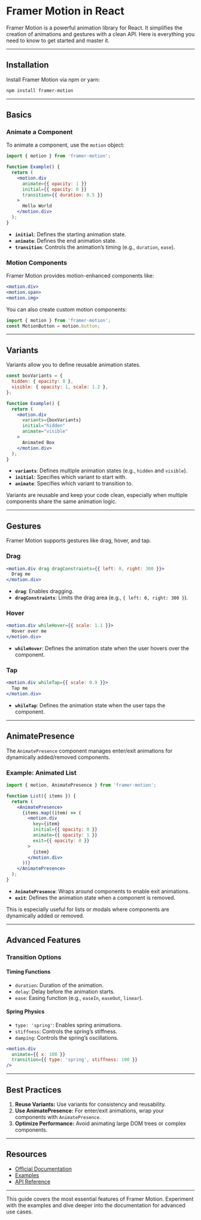 # Framer Motion in React

Framer Motion is a powerful animation library for React. It simplifies the creation of animations and gestures with a clean API. Here is everything you need to know to get started and master it.

---

## Installation

Install Framer Motion via npm or yarn:
```bash
npm install framer-motion
```

---

## Basics

### Animate a Component
To animate a component, use the `motion` object:
```jsx
import { motion } from 'framer-motion';

function Example() {
  return (
    <motion.div
      animate={{ opacity: 1 }}
      initial={{ opacity: 0 }}
      transition={{ duration: 0.5 }}
    >
      Hello World
    </motion.div>
  );
}
```
- **`initial`**: Defines the starting animation state.
- **`animate`**: Defines the end animation state.
- **`transition`**: Controls the animation’s timing (e.g., `duration`, `ease`).

### Motion Components
Framer Motion provides motion-enhanced components like:
```jsx
<motion.div>
<motion.span>
<motion.img>
```
You can also create custom motion components:
```jsx
import { motion } from 'framer-motion';
const MotionButton = motion.button;
```

---

## Variants

Variants allow you to define reusable animation states.
```jsx
const boxVariants = {
  hidden: { opacity: 0 },
  visible: { opacity: 1, scale: 1.2 },
};

function Example() {
  return (
    <motion.div
      variants={boxVariants}
      initial="hidden"
      animate="visible"
    >
      Animated Box
    </motion.div>
  );
}
```
- **`variants`**: Defines multiple animation states (e.g., `hidden` and `visible`).
- **`initial`**: Specifies which variant to start with.
- **`animate`**: Specifies which variant to transition to.

Variants are reusable and keep your code clean, especially when multiple components share the same animation logic.

---

## Gestures

Framer Motion supports gestures like drag, hover, and tap.

### Drag
```jsx
<motion.div drag dragConstraints={{ left: 0, right: 300 }}>
  Drag me
</motion.div>
```
- **`drag`**: Enables dragging.
- **`dragConstraints`**: Limits the drag area (e.g., `{ left: 0, right: 300 }`).

### Hover
```jsx
<motion.div whileHover={{ scale: 1.1 }}>
  Hover over me
</motion.div>
```
- **`whileHover`**: Defines the animation state when the user hovers over the component.

### Tap
```jsx
<motion.div whileTap={{ scale: 0.9 }}>
  Tap me
</motion.div>
```
- **`whileTap`**: Defines the animation state when the user taps the component.

---

## AnimatePresence

The `AnimatePresence` component manages enter/exit animations for dynamically added/removed components.

### Example: Animated List
```jsx
import { motion, AnimatePresence } from 'framer-motion';

function List({ items }) {
  return (
    <AnimatePresence>
      {items.map((item) => (
        <motion.div
          key={item}
          initial={{ opacity: 0 }}
          animate={{ opacity: 1 }}
          exit={{ opacity: 0 }}
        >
          {item}
        </motion.div>
      ))}
    </AnimatePresence>
  );
}
```
- **`AnimatePresence`**: Wraps around components to enable exit animations.
- **`exit`**: Defines the animation state when a component is removed.

This is especially useful for lists or modals where components are dynamically added or removed.

---

## Advanced Features

### Transition Options

#### Timing Functions
- `duration`: Duration of the animation.
- `delay`: Delay before the animation starts.
- `ease`: Easing function (e.g., `easeIn`, `easeOut`, `linear`).

#### Spring Physics
- `type: 'spring'`: Enables spring animations.
- `stiffness`: Controls the spring’s stiffness.
- `damping`: Controls the spring’s oscillations.
```jsx
<motion.div
  animate={{ x: 100 }}
  transition={{ type: 'spring', stiffness: 100 }}
/>
```

---

## Best Practices

1. **Reuse Variants:** Use variants for consistency and reusability.
2. **Use AnimatePresence:** For enter/exit animations, wrap your components with `AnimatePresence`.
3. **Optimize Performance:** Avoid animating large DOM trees or complex components.

---

## Resources

- [Official Documentation](https://www.framer.com/docs/)
- [Examples](https://www.framer.com/motion/examples/)
- [API Reference](https://www.framer.com/docs/transition/)

---

This guide covers the most essential features of Framer Motion. Experiment with the examples and dive deeper into the documentation for advanced use cases.

